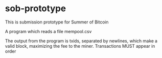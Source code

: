 # sob-prototype
This is submission prototype for Summer of Bitcoin

A program which reads a file mempool.csv
  
The output from the program is txids, separated by newlines, which make a valid block, maximizing the fee to the miner. Transactions MUST appear in order
